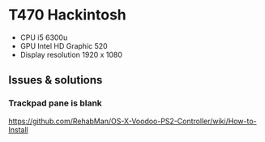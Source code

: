 # T470 Hackintosh

- CPU i5 6300u
- GPU Intel HD Graphic 520
- Display resolution 1920 x 1080

## Issues & solutions

### Trackpad pane is blank

https://github.com/RehabMan/OS-X-Voodoo-PS2-Controller/wiki/How-to-Install
